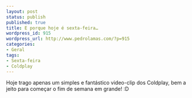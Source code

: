```yaml
---
layout: post
status: publish
published: true
title: E porque hoje é sexta-feira…
wordpress_id: 915
wordpress_url: http://www.pedrolamas.com/?p=915
categories:
- Geral
tags:
- Sexta-feira
- Coldplay
---
```

Hoje trago apenas um simples e fantástico video-clip dos Coldplay, bem a jeito para começar o fim de semana em grande! :D
